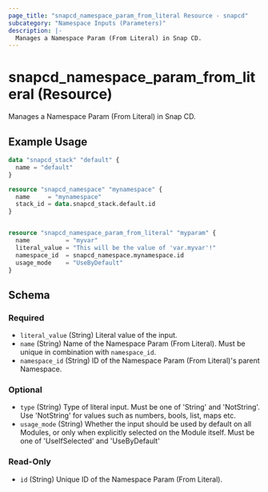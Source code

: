 ```yaml
---
page_title: "snapcd_namespace_param_from_literal Resource - snapcd"
subcategory: "Namespace Inputs (Parameters)"
description: |-
  Manages a Namespace Param (From Literal) in Snap CD.
---
```


# snapcd_namespace_param_from_literal (Resource)

Manages a Namespace Param (From Literal) in Snap CD.


## Example Usage

```terraform
data "snapcd_stack" "default" {
  name = "default"
}

resource "snapcd_namespace" "mynamespace" {
  name     = "mynamespace"
  stack_id = data.snapcd_stack.default.id
}


resource "snapcd_namespace_param_from_literal" "myparam" {
  name          = "myvar"
  literal_value = "This will be the value of 'var.myvar'!"
  namespace_id  = snapcd_namespace.mynamespace.id
  usage_mode    = "UseByDefault"
}
```

<!-- schema generated by tfplugindocs -->
## Schema

### Required

- `literal_value` (String) Literal value of the input.
- `name` (String) Name of the Namespace Param (From Literal).  Must be unique in combination with `namespace_id`.
- `namespace_id` (String) ID of the Namespace Param (From Literal)'s parent Namespace.

### Optional

- `type` (String) Type of literal input. Must be one of 'String' and 'NotString'. Use 'NotString' for values such as numbers, bools, list, maps etc.
- `usage_mode` (String) Whether the input should be used by default on all Modules, or only when explicitly selected on the Module itself. Must be one of 'UseIfSelected' and 'UseByDefault'

### Read-Only

- `id` (String) Unique ID of the Namespace Param (From Literal).
